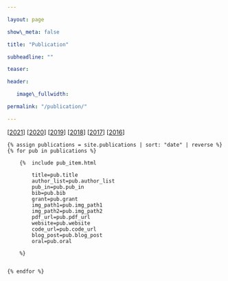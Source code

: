 ```yaml
---

layout: page

show\_meta: false

title: "Publication"

subheadline: ""

teaser: 

header:

   image\_fullwidth: 

permalink: "/publication/"

---
```


[[2021][1]] [[2020][2]] [[2019][3]] [[2018][4]] [[2017][5]] [[2016][6]]

<div class="">

    {% assign publications = site.publications | sort: "date" | reverse %}
    {% for pub in publications %}

        {%  include pub_item.html 
            
            title=pub.title
            author_list=pub.author_list
            pub_in=pub.pub_in
            bib=pub.bib
            grant=pub.grant
            img_path1=pub.img_path1
            img_path2=pub.img_path2
            pdf_url=pub.pdf_url
            website=pub.website
            code_url=pub.code_url
            blog_post=pub.blog_post
            oral=pub.oral
            
        %}    


    {% endfor %}


</div>


[1]:	/publication/#2021
[2]:	/publication/#2020
[3]:	/publication/#2019
[4]:    /publication/#2018
[5]:    /publication/#2017
[6]:    /publication/#2016
